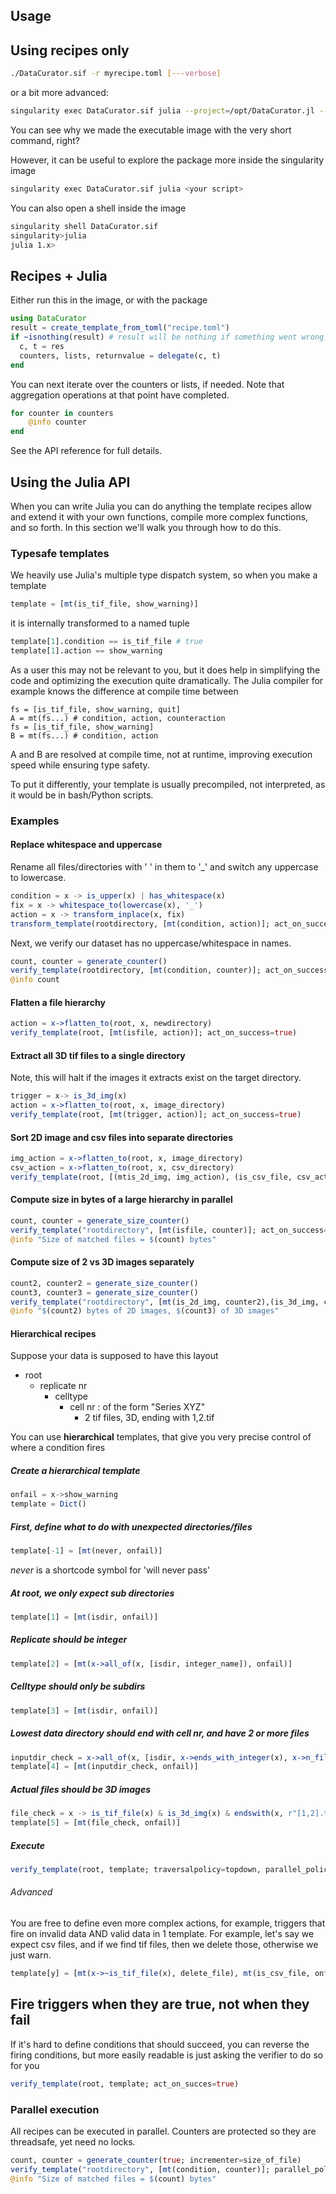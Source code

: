 ## Usage

## Using recipes only
```bash
./DataCurator.sif -r myrecipe.toml [---verbose]
```
or a bit more advanced:
```bash
singularity exec DataCurator.sif julia --project=/opt/DataCurator.jl --sysimage /opt/DataCurator.jl/sys_img.so /opt/DataCurator.jl/src/curator.jl --recipe myrecipe.toml
```
You can see why we made the executable image with the very short command, right?

However, it can be useful to explore the package more inside the singularity image

```bash
singularity exec DataCurator.sif julia <your script>
```

You can also open a shell inside the image
```bash
singularity shell DataCurator.sif
singularity>julia
julia 1.x>
```

## Recipes + Julia
Either run this in the image, or with the package
```julia
using DataCurator
result = create_template_from_toml("recipe.toml")
if ~isnothing(result) # result will be nothing if something went wrong creating your template
  c, t = res
  counters, lists, returnvalue = delegate(c, t)
end
```
You can next iterate over the counters or lists, if needed.
Note that aggregation operations at that point have completed.
```julia
for counter in counters
    @info counter
end
```
See the API reference for full details.

## Using the Julia API <a name="julia"></a>
When you can write Julia you can do anything the template recipes allow and extend it with your own functions, compile more complex functions, and so forth. In this section we'll walk you through how to do this.

### Typesafe templates
We heavily use Julia's multiple type dispatch system, so when you make a template
```julia
template = [mt(is_tif_file, show_warning)]
```
it is internally transformed to a named tuple
```julia
template[1].condition == is_tif_file # true
template[1].action == show_warning
```
As a user this may not be relevant to you, but it does help in simplifying the code and optimizing the execution quite dramatically. The Julia compiler for example knows the difference at compile time between
```
fs = [is_tif_file, show_warning, quit]
A = mt(fs...) # condition, action, counteraction
fs = [is_tif_file, show_warning]
B = mt(fs...) # condition, action
```
A and B are resolved at compile time, not at runtime, improving execution speed while ensuring type safety.

To put it differently, your template is usually precompiled, not interpreted, as it would be in bash/Python scripts.

### Examples

#### Replace whitespace and uppercase
Rename all files/directories with ' ' in them to '_' and switch any uppercase to lowercase.
```julia
condition = x -> is_upper(x) | has_whitespace(x)
fix = x -> whitespace_to(lowercase(x), '_')
action = x -> transform_inplace(x, fix)
transform_template(rootdirectory, [mt(condition, action)]; act_on_success=true)
```
Next, we verify our dataset has no uppercase/whitespace in names.
```julia
count, counter = generate_counter()
verify_template(rootdirectory, [mt(condition, counter)]; act_on_success=true)
@info count
```


#### Flatten a file hierarchy
```julia
action = x->flatten_to(root, x, newdirectory)
verify_template(root, [mt(isfile, action)]; act_on_success=true)
```

#### Extract all 3D tif files to a single directory
Note, this will halt if the images it extracts exist on the target directory.
```julia
trigger = x-> is_3d_img(x)
action = x->flatten_to(root, x, image_directory)
verify_template(root, [mt(trigger, action)]; act_on_success=true)
```
#### Sort 2D image and csv files into separate directories
```julia
img_action = x->flatten_to(root, x, image_directory)
csv_action = x->flatten_to(root, x, csv_directory)
verify_template(root, [(mtis_2d_img, img_action), (is_csv_file, csv_action)]; act_on_success=true)
```

#### Compute size in bytes of a large hierarchy in parallel
```julia
count, counter = generate_size_counter()
verify_template("rootdirectory", [mt(isfile, counter)]; act_on_success=true)
@info "Size of matched files = $(count) bytes"
```

#### Compute size of 2 vs 3D images separately
```julia
count2, counter2 = generate_size_counter()
count3, counter3 = generate_size_counter()
verify_template("rootdirectory", [mt(is_2d_img, counter2),(is_3d_img, counter3)]; act_on_success=true)
@info "$(count2) bytes of 2D images, $(count3) of 3D images"
```

#### Hierarchical recipes
Suppose your data is supposed to have this layout
- root
  - replicate nr
    - celltype
      - cell nr : of the form "Series XYZ"
        - 2 tif files, 3D, ending with 1,2.tif


You can use **hierarchical** templates, that give you very precise control of where a condition fires
##### Create a hierarchical template
```julia
onfail = x->show_warning
template = Dict()
```
##### First, define what to do with unexpected directories/files
```julia
template[-1] = [mt(never, onfail)]
```
*never* is a shortcode symbol for 'will never pass'
#####  At root, we only expect sub directories
```julia
template[1] = [mt(isdir, onfail)]
```
##### Replicate should be integer
```julia
template[2] = [mt(x->all_of(x, [isdir, integer_name]), onfail)]
```
##### Celltype should only be subdirs
```julia
template[3] = [mt(isdir, onfail)]
```
##### Lowest data directory should end with cell nr, and have 2 or more files
```julia
inputdir_check = x->all_of(x, [isdir, x->ends_with_integer(x), x->n_files_or_more(x, 2)])
template[4] = [mt(inputdir_check, onfail)]
```
##### Actual files should be 3D images
```julia
file_check = x -> is_tif_file(x) & is_3d_img(x) & endswith(x, r"[1,2].tif")
template[5] = [mt(file_check, onfail)]
```
##### Execute
```julia
verify_template(root, template; traversalpolicy=topdown, parallel_policy="parallel")
```
###### Advanced
You are free to define even more complex actions, for example, triggers that fire on invalid data AND valid data in 1 template.
For example, let's say we expect csv files, and if we find tif files, then we delete those, otherwise we just warn.
```julia
template[y] = [mt(x->~is_tif_file(x), delete_file), mt(is_csv_file, onfail)]
```

## Fire triggers when they are true, not when they fail
If it's hard to define conditions that should succeed, you can reverse the firing conditions, but more easily readable is just asking the verifier to do so for you
```julia
verify_template(root, template; act_on_succes=true)
```


### Parallel execution
All recipes can be executed in parallel. Counters are protected so they are threadsafe, yet need no locks.
```julia
count, counter = generate_counter(true; incrementer=size_of_file)
verify_template("rootdirectory", [mt(condition, counter)]; parallel_policy="parallel", act_on_success=true)
@info "Size of matched files = $(count) bytes"
```
